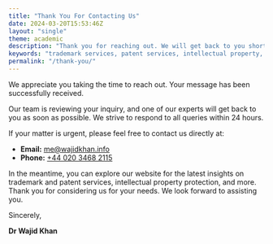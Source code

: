 ```yaml
---
title: "Thank You For Contacting Us"
date: 2024-03-20T15:53:46Z
layout: "single"
theme: academic
description: "Thank you for reaching out. We will get back to you shortly regarding your inquiry."
keywords: "trademark services, patent services, intellectual property, startup IP protection, trademark filing, patent filing"
permalink: "/thank-you/"
---
```


We appreciate you taking the time to reach out. Your message has been successfully received.

Our team is reviewing your inquiry, and one of our experts will get back to you as soon as possible. We strive to respond to all queries within 24 hours.

If your matter is urgent, please feel free to contact us directly at:

- **Email:** [me@wajidkhan.info](mailto:me@wajidkhan.info)
- **Phone:** [+44 020 3468 2115](tel:+442034682115)

In the meantime, you can explore our website for the latest insights on trademark and patent services, intellectual property protection, and more. Thank you for considering us for your needs. We look forward to assisting you.

Sincerely,

**Dr Wajid Khan**
